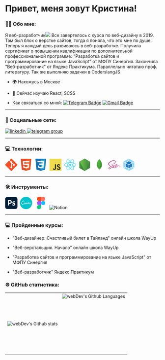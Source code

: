 # Привет, меня зовут Кристина!


### :man_technologist: Обо мне:

Я веб-разработчик<img src="https://media.giphy.com/media/WUlplcMpOCEmTGBtBW/giphy.gif" width="30px">  Все завертелось с курса по веб-дизайну в 2019. Там был блок о верстке сайтов, тогда я поняла, что это мне по душе. Теперь я каждый день развиваюсь в веб-разработке. Получила сертификат о повышении квалификации по дополнительной профессиональной программе: "Разработка сайтов и программирование на языке JavaScript" от МФПУ Синергия. Закончила "Веб-разработчик" от Яндекс Практикума. Параллельно читатаю проф. литературу. Так же выполняю задачки в CoderslangJS

* 🌍  Нахожусь в Москве
<!--* 🖥️  Посмотреть мое [Портфолио](http://github.com/KrisArtyukova)-->
* 🧠  Сейчас изучаю React, SCSS

-  Как связаться со мной: [![Telegram Badge](https://img.shields.io/badge/-kristinaartyukova-blue?style=flat&logo=Telegram&logoColor=white)](https://t.me/kristuylka) [![Gmail Badge](https://img.shields.io/badge/-Gmail-red?style=flat&logo=Gmail&logoColor=white)](mailto:kristina.artyukova@gmail.com)

---

### 🤝 Социальные сети:

  <div id="badges">
    <a href="https://www.linkedin.com/in/" target="_blank">
      <img src="https://cdn-icons-png.flaticon.com/512/2504/2504799.png" width="40" height="40" alt="linkedin" />
    </a>
    <a href="https://t.me/" target="_blank">
      <img src="https://cdn-icons-png.flaticon.com/512/2111/2111646.png" width="40" height="40" alt="telegram group" />
    </a>
  </div>

---

### 💻 Технологии:

<div>
  <img src="https://github.com/devicons/devicon/blob/master/icons/git/git-original.svg" title="git" alt="git" width="40" height="40"/>&nbsp
  <img src="https://github.com/devicons/devicon/blob/master/icons/html5/html5-original.svg" title="html5" alt="html5" width="40" height="40"/>&nbsp
  <img src="https://github.com/devicons/devicon/blob/master/icons/css3/css3-original.svg" title="css" alt="css" width="40" height="40"/>&nbsp
  <img src="https://github.com/devicons/devicon/blob/master/icons/javascript/javascript-original.svg" title="javascript" alt="javascript" width="40" height="40"/>&nbsp
  <img src="https://github.com/devicons/devicon/blob/master/icons/react/react-original.svg" title="reactjs" alt="reactjs" width="40" height="40"/>&nbsp
  <img src="https://github.com/devicons/devicon/blob/master/icons/nodejs/nodejs-original.svg" title="nodejs" alt="nodejs" width="40" height="40"/>&nbsp
  <img src="https://github.com/devicons/devicon/blob/master/icons/mongodb/mongodb-original.svg" title="mongodb" alt="mongodb" width="40" height="40"/>&nbsp
  <img src="https://github.com/devicons/devicon/blob/master/icons/sass/sass-original.svg" title="sass/scss" alt="sass/scss" width="40" height="40"/>&nbsp;
  <img src="https://github.com/devicons/devicon/blob/master/icons/webpack/webpack-original.svg" title="webpack" alt="webpack" width="40" height="40"/>&nbsp;
  <!--  -->
</div>

---

### 🛠 Инструменты:

<div>
  <img src="https://github.com/devicons/devicon/blob/master/icons/photoshop/photoshop-plain.svg" title="photoshop" alt="photoshop" width="40" height="40"/>&nbsp;
  <img src="https://github.com/devicons/devicon/blob/master/icons/canva/canva-original.svg" title="canva" alt="canva" width="40" height="40"/>&nbsp;
  <img src="https://github.com/devicons/devicon/blob/master/icons/figma/figma-original.svg" title="figma" alt="figma" width="40" height="40"/>&nbsp;
  <img src="https://upload.wikimedia.org/wikipedia/commons/e/e9/Notion-logo.svg" title="Notion" alt="Notion" width="40" height="40"/>&nbsp;
</div>

---

 ### 💻 Пройденные курсы:

 - "Веб-дизайнер: Счастливый билет в Тайланд" онлайн школа WayUp

- "Веб-верстальщик. Начало" онлайн школа WayUp

- "Разработка сайтов и программирование на языке JavaScript" от МФПУ Синергия

- "Веб-разработчик" Яндекс.Практикум

<!--| Курсы                                                           | Дата              |
| ----------------------------------------------------------------| :---------------: |
| netology.ru/Старт в программировании                            | 02/2022 - 03/2022 |
| stepik.org/Основы программирования на C. Задачи.                | 02/2022 - 03/2022 |
| netology.ru/Основы верстки сайта                                | 02/2022 - 03/2022 |
| netology.ru/Первые шаги в JavaScript: создаём сайт и приложение | 02/2022 - 03/2022 |
| stepik.org/Веб-разработка для начинающих: HTML и CSS            | 02/2022 - 03/2022 |
| stepik.org/JavaScript для начинающих                            | 01/2023 - 01/2023 |
| stepik.org/Web-технологии: начальный уровень                    | 01/2023 - 01/2023 |
| practicum.yandex/Факультет Веб разработки                       | 05/2022 - xx/2023 |--- -->





### ⚙️ GitHub статистика:

<table>
  <tr>
    <td>
      <img align="left" src="http://github-readme-streak-stats.herokuapp.com?user=KrisArtyukova&theme=dark&background=000000" alt="webDev's Github stats" />
    </td>
    <td>
      <img height="195px" align="right" alt="webDev's Github Languages" src="https://github-readme-stats-sigma-five.vercel.app/api/top-langs/?username=KrisArtyukova&layout=compact&theme=vision-friendly-dark" />
    </td>
  </tr>
</table>
